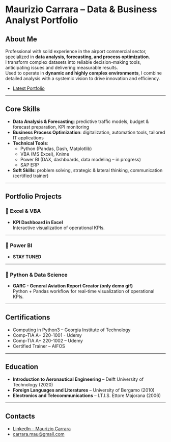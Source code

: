 # Maurizio Carrara – Data & Business Analyst Portfolio  

## About Me  
Professional with solid experience in the airport commercial sector, specialized in **data analysis, forecasting, and process optimization**.  
I transform complex datasets into reliable decision-making tools, anticipating issues and delivering measurable results.  
Used to operate in **dynamic and highly complex environments**, I combine detailed analysis with a systemic vision to drive innovation and efficiency.  
- [Latest Portfolio](https://github.com/MaurizioCarrara/Portfolio_2022-2024)  
---

##  Core Skills  
- **Data Analysis & Forecasting**: predictive traffic models, budget & forecast preparation, KPI monitoring  
- **Business Process Optimization**: digitalization, automation tools, tailored IT applications  
- **Technical Tools**:  
  - Python (Pandas, Dash, Matplotlib)  
  - VBA (MS Excel), Knime  
  - Power BI (DAX, dashboards, data modeling – in progress)  
  - SAP ERP  
- **Soft Skills**: problem solving, strategic & lateral thinking, communication (certified trainer)  

---

## Portfolio Projects  

### 🔹 Excel & VBA  
- **KPI Dashboard in Excel**  
  Interactive visualization of operational KPIs.  

---

### 🔹 Power BI  
- **STAY TUNED**

---

### 🔹 Python & Data Science  
- **GARC - General Aviation Report Creator (only demo gif)**  
  Python + Pandas workflow for real-time visualization of operational KPIs.  

---

## Certifications  
- Computing in Python3 – Georgia Institute of Technology  
- Comp-TIA A+ 220-1001 - Udemy
- Comp-TIA A+ 220-1002 – Udemy  
- Certified Trainer – AIFOS  

---

## Education  
- **Introduction to Aeronautical Engineering** – Delft University of Technology (2020)  
- **Foreign Languages and Literatures** – University of Bergamo (2010)  
- **Electronics and Telecommunications** – I.T.I.S. Ettore Majorana (2006)  

---

## Contacts  
- [LinkedIn – Maurizio Carrara](https://linkedin.com/in/mauriziocarraralin)  
- carrara.mau@gmail.com  
